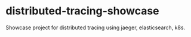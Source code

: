# distributed-tracing-showcase
Showcase project for distributed tracing using jaeger, elasticsearch, k8s.
